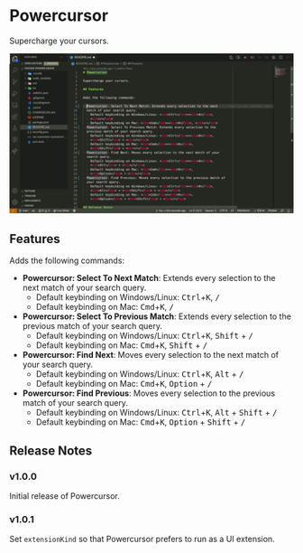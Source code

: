 # Powercursor

Supercharge your cursors.

![Demo animation](images/demo.gif)

## Features

Adds the following commands:

- **Powercursor: Select To Next Match**: Extends every selection to the next
  match of your search query.
  - Default keybinding on Windows/Linux: <kbd>Ctrl</kbd>+<kbd>K</kbd>,
    <kbd>/</kbd>
  - Default keybinding on Mac: <kbd>Cmd</kbd>+<kbd>K</kbd>, <kbd>/</kbd>
- **Powercursor: Select To Previous Match**: Extends every selection to the
  previous match of your search query.
  - Default keybinding on Windows/Linux: <kbd>Ctrl</kbd>+<kbd>K</kbd>,
    <kbd>Shift</kbd> + <kbd>/</kbd>
  - Default keybinding on Mac: <kbd>Cmd</kbd>+<kbd>K</kbd>,
    <kbd>Shift</kbd> + <kbd>/</kbd>
- **Powercursor: Find Next**: Moves every selection to the next match of your
  search query.
  - Default keybinding on Windows/Linux: <kbd>Ctrl</kbd>+<kbd>K</kbd>,
    <kbd>Alt</kbd> + <kbd>/</kbd>
  - Default keybinding on Mac: <kbd>Cmd</kbd>+<kbd>K</kbd>,
    <kbd>Option</kbd> + <kbd>/</kbd>
- **Powercursor: Find Previous**: Moves every selection to the previous match of
  your search query.
  - Default keybinding on Windows/Linux: <kbd>Ctrl</kbd>+<kbd>K</kbd>,
    <kbd>Alt</kbd> + <kbd>Shift</kbd> + <kbd>/</kbd>
  - Default keybinding on Mac: <kbd>Cmd</kbd>+<kbd>K</kbd>,
    <kbd>Option</kbd> + <kbd>Shift</kbd> + <kbd>/</kbd>

## Release Notes

### v1.0.0

Initial release of Powercursor.

### v1.0.1

Set `extensionKind` so that Powercursor prefers to run as a UI extension.
